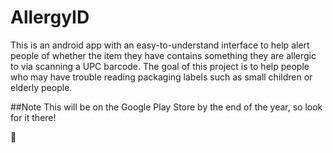 # AllergyID

This is an android app with an easy-to-understand interface to help alert people of whether the item they have contains something they are allergic to via scanning a UPC barcode. The goal of this project is to help people who may have trouble reading packaging labels such as small children or elderly people.

##Note
This will be on the Google Play Store by the end of the year, so look for it there!

:rocket:
